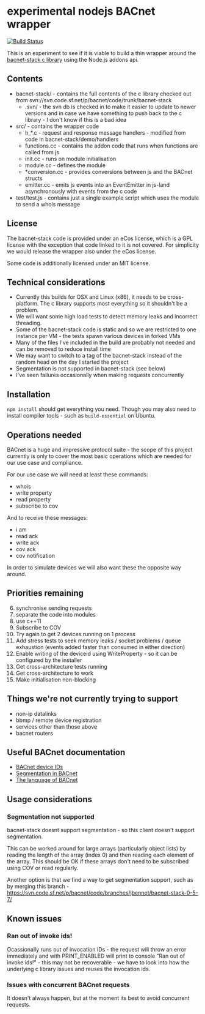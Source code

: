 # experimental nodejs BACnet wrapper

[![Build Status](https://travis-ci.org/relayr/node-bacnet.svg?branch=master)](https://travis-ci.org/relayr/node-bacnet)

This is an experiment to see if it is viable to build a thin wrapper around the
[bacnet-stack c library](http://bacnet.sourceforge.net/) using the Node.js addons api.

## Contents

- bacnet-stack/ - contains the full contents of the c library checked out from svn://svn.code.sf.net/p/bacnet/code/trunk/bacnet-stack
  - .svn/ - the svn db is checked in to make it easier to update to newer versions and in case we have something to push back to the c library - I don't know if this is a bad idea
- src/ - contains the wrapper code
  - h_*.c - request and response message handlers - modified from code in bacnet-stack/demo/handlers
  - functions.cc - contains the addon code that runs when functions are called from js
  - init.cc - runs on module initialisation
  - module.cc - defines the module
  - *conversion.cc - provides conversions between js and the BACnet structs
  - emitter.cc - emits js events into an EventEmitter in js-land asynchronously with events from the c code
- test/test.js - contains just a single example script which uses the module to send a whois message

## License

The bacnet-stack code is provided under an eCos license, which is a GPL license with the exception that code linked to
it is not covered. For simplicity we would release the wrapper also under the eCos license.

Some code is additionally licensed under an MIT license.

## Technical considerations

- Currently this builds for OSX and Linux (x86), it needs to be cross-platform. The c library supports most everything
  so it shouldn't be a problem.
- We will want some high load tests to detect memory leaks and incorrect threading.
- Some of the bacnet-stack code is static and so we are restricted to one instance per VM - the tests spawn various 
  devices in forked VMs 
- Many of the files I've included in the build are probably not needed and can be removed to reduce install time
- We may want to switch to a tag of the bacnet-stack instead of the random head on the day I started the project
- Segmentation is not supported in bacnet-stack (see below)
- I've seen failures occasionally when making requests concurrently 

## Installation

`npm install` should get everything you need. Though you may also need to install compiler tools - such as 
`build-essential` on Ubuntu.

## Operations needed

BACnet is a huge and impressive protocol suite - the scope of this project currently is only to cover the most basic 
operations which are needed for our use case and compliance.

For our use case we will need at least these commands:

- whois
- write property
- read property
- subscribe to cov

And to receive these messages:

- i am
- read ack
- write ack
- cov ack
- cov notification

In order to simulate devices we will also want these the opposite way around.

## Priorities remaining

6. synchronise sending requests
7. separate the code into modules
8. use c++11
12. Subscribe to COV
13. Try again to get 2 devices running on 1 process
14. Add stress tests to seek memory leaks / socket problems / queue exhaustion (events added faster than consumed in either direction)
15. Enable writing of the deviceid using WriteProperty - so it can be configured by the installer
16. Get cross-architecture tests running
17. Get cross-architecture to work
18. Make initialisation non-blocking

## Things we're not currently trying to support

- non-ip datalinks
- bbmp / remote device registration
- services other than those above
- bacnet routers

## Useful BACnet documentation

- [BACnet device IDs](http://kargs.net/BACnet/Foundations2012-BACnetDeviceID.pdf)
- [Segmentation in BACnet](http://www.chipkin.com/segementation-in-bacnet/)
- [The language of BACnet](http://www.bacnet.org/Bibliography/ES-7-96/ES-7-96.htm)


## Usage considerations

### Segmentation not supported

bacnet-stack doesnt support segmentation - so this client doesn't support segmentation. 

This can be worked around for large arrays (particularly object lists) by reading the length of the array (index 0) and 
then reading each element of the array. This should be OK if these arrays don't need to be subscribed using COV or read 
regularly.

Another option is that we find a way to get segmentation support, such as by merging this branch - 
https://svn.code.sf.net/p/bacnet/code/branches/jbennet/bacnet-stack-0-5-7/

## Known issues

### Ran out of invoke ids!

Ocassionally runs out of invocation IDs - the request will throw an 
error immediately and with PRINT_ENABLED will print to console "Ran out 
of invoke ids!" - this may not be recoverable - we have to look into how 
the underlying c library issues and reuses the invocation ids.

### Issues with concurrent BACnet requests

It doesn't always happen, but at the moment its best to avoid concurrent requests.
